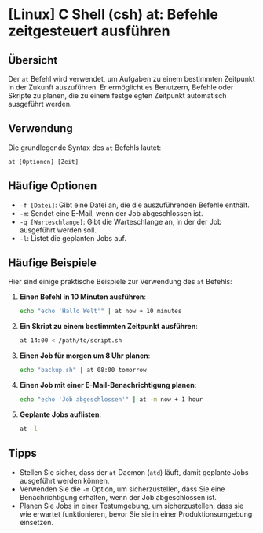 # [Linux] C Shell (csh) at: Befehle zeitgesteuert ausführen

## Übersicht
Der `at` Befehl wird verwendet, um Aufgaben zu einem bestimmten Zeitpunkt in der Zukunft auszuführen. Er ermöglicht es Benutzern, Befehle oder Skripte zu planen, die zu einem festgelegten Zeitpunkt automatisch ausgeführt werden.

## Verwendung
Die grundlegende Syntax des `at` Befehls lautet:

```
at [Optionen] [Zeit]
```

## Häufige Optionen
- `-f [Datei]`: Gibt eine Datei an, die die auszuführenden Befehle enthält.
- `-m`: Sendet eine E-Mail, wenn der Job abgeschlossen ist.
- `-q [Warteschlange]`: Gibt die Warteschlange an, in der der Job ausgeführt werden soll.
- `-l`: Listet die geplanten Jobs auf.

## Häufige Beispiele
Hier sind einige praktische Beispiele zur Verwendung des `at` Befehls:

1. **Einen Befehl in 10 Minuten ausführen**:
   ```bash
   echo "echo 'Hallo Welt'" | at now + 10 minutes
   ```

2. **Ein Skript zu einem bestimmten Zeitpunkt ausführen**:
   ```bash
   at 14:00 < /path/to/script.sh
   ```

3. **Einen Job für morgen um 8 Uhr planen**:
   ```bash
   echo "backup.sh" | at 08:00 tomorrow
   ```

4. **Einen Job mit einer E-Mail-Benachrichtigung planen**:
   ```bash
   echo "echo 'Job abgeschlossen'" | at -m now + 1 hour
   ```

5. **Geplante Jobs auflisten**:
   ```bash
   at -l
   ```

## Tipps
- Stellen Sie sicher, dass der `at` Daemon (`atd`) läuft, damit geplante Jobs ausgeführt werden können.
- Verwenden Sie die `-m` Option, um sicherzustellen, dass Sie eine Benachrichtigung erhalten, wenn der Job abgeschlossen ist.
- Planen Sie Jobs in einer Testumgebung, um sicherzustellen, dass sie wie erwartet funktionieren, bevor Sie sie in einer Produktionsumgebung einsetzen.